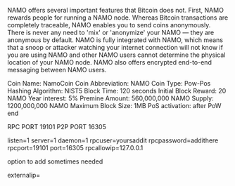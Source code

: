 NAMO offers several important features that Bitcoin does not. First, NAMO rewards people for running a NAMO node. Whereas Bitcoin transactions are completely traceable, NAMO enables you to send coins anonymously. There is never any need to 'mix' or 'anonymize' your NAMO — they are anonymous by default. NAMO is fully integrated with NAMO, which means that a snoop or attacker watching your internet connection will not know if you are using NAMO and other NAMO users cannot determine the physical location of your NAMO node. NAMO also offers encrypted end-to-end messaging between NAMO users.


Coin Name: NamoCoin
Coin Abbreviation: NAMO
Coin Type: Pow-Pos
Hashing Algorithm: NIST5
Block Time: 120 seconds
Initial Block Reward: 20 NAMO
Year interest: 5%
Premine Amount: 560,000,000 NAMO
Supply: 1200,000,000 NAMO
Maximum Block Size: 1MB
PoS activation: after PoW end

RPC PORT 19101
P2P PORT 16305

listen=1
server=1
daemon=1
rpcuser=yoursaddit
rpcpassword=addithere
rpcport=19101
port=16305
rpcallowip=127.0.0.1

option to add sometimes needed 

externalip=





